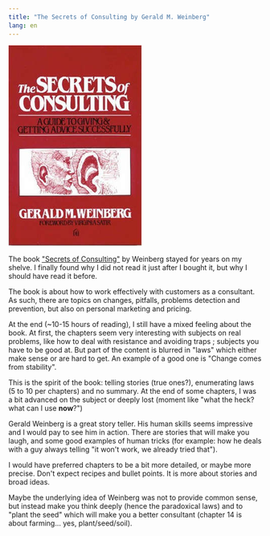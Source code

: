 ```yaml
---
title: "The Secrets of Consulting by Gerald M. Weinberg"
lang: en
---
```


![Book cover](/assets/images/posts/the-secrets-of-consulting.jpg)

The book ["Secrets of Consulting"](http://www.amazon.com/The-Secrets-Consulting-Getting-Successfully/dp/0932633013/) by Weinberg stayed for years on my shelve.
I finally found why I did not read it just after I bought it, but why I should have read it before.

The book is about how to work effectively with customers as a consultant. As such, there are topics on changes, pitfalls, problems detection and prevention, but also on personal marketing and pricing.

At the end (~10-15 hours of reading), I still have a mixed feeling about the book. At first, the chapters seem very interesting with subjects on real problems, like how to deal with resistance and avoiding traps ; subjects you have to be good at. But part of the content is blurred in "laws" which either make sense or are hard to get. An example of a good one is "Change comes from stability".

This is the spirit of the book: telling stories (true ones?), enumerating laws (5 to 10 per chapters) and no summary. At the end of some chapters, I was a bit advanced on the subject or deeply lost (moment like "what the heck? what can I use **now**?")

Gerald Weinberg is a great story teller. His human skills seems impressive and I would pay to see him in action. There are stories that will make you laugh, and some good examples of human tricks (for example: how he deals with a guy always telling "it won't work, we already tried that").

I would have preferred chapters to be a bit more detailed, or maybe more precise.
Don't expect recipes and bullet points. It is more about stories and broad ideas.

Maybe the underlying idea of Weinberg was not to provide common sense, but instead make you think deeply (hence the paradoxical laws) and to "plant the seed" which will make you a better consultant (chapter 14 is about farming... yes, plant/seed/soil).
